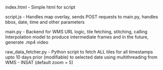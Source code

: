 index.html - Simple html for script


script.js - Handles map overlay, sends POST requests to main.py, handles bbox, date, time and other parameters


main.py - Backend for WMS URL logic, tile fetching, stitching, calling Interpolation model to produce intermediate frames and in the future, generate .mp4 video


raw_data_fetcher.py - Python script to fetch ALL tiles for all timestamps upto 10 days prior (modifiable) to selected date using multithreading from WMS - INSAT (default zoom = 5)
